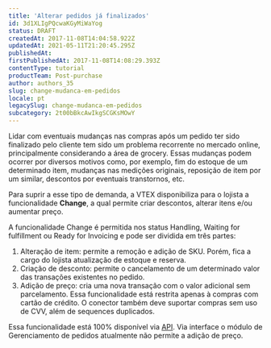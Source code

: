 ```yaml
---
title: 'Alterar pedidos já finalizados'
id: 3d1XLIgPQcwaKGyMiWaYog
status: DRAFT
createdAt: 2017-11-08T14:04:58.922Z
updatedAt: 2021-05-11T21:20:45.295Z
publishedAt: 
firstPublishedAt: 2017-11-08T14:08:29.393Z
contentType: tutorial
productTeam: Post-purchase
author: authors_35
slug: change-mudanca-em-pedidos
locale: pt
legacySlug: change-mudanca-em-pedidos
subcategory: 2t00bBkcAwIkgSCGKsMOwY
---
```


Lidar com eventuais mudanças nas compras após um pedido ter sido finalizado pelo cliente tem sido um problema recorrente no mercado online, principalmente considerando a área de grocery. Essas mudanças podem ocorrer por diversos motivos como, por exemplo, fim do estoque de um determinado item, mudanças nas medições originais, reposição de item por um similar, descontos por eventuais transtornos, etc.

Para suprir a esse tipo de demanda, a VTEX disponibiliza para o lojista a funcionalidade __Change__, a qual permite criar descontos, alterar itens e/ou aumentar preço.

A funcionalidade Change é permitida nos status Handling, Waiting for fulfillment ou Ready for Invoicing e pode ser dividida em três partes:

1. Alteração de item: permite a remoção e adição de SKU. Porém, fica a cargo do lojista atualização de estoque e reserva.
2. Criação de desconto: permite o cancelamento de um determinado valor das transações existentes no pedido.
3. Adição de preço: cria uma nova transação com o valor adicional sem parcelamento. Essa funcionalidade está restrita apenas à compras com cartão de crédito. O conector também deve suportar compras sem uso de CVV, além de sequences duplicados.

Essa funcionalidade está 100% disponível via [API](https://developers.vtex.com/reference/orders#registerchange). Via interface o módulo de Gerenciamento de pedidos atualmente não permite a adição de preço.

